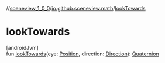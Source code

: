 //[sceneview_1_0_0](../../index.md)/[io.github.sceneview.math](index.md)/[lookTowards](look-towards.md)

# lookTowards

[androidJvm]\
fun [lookTowards](look-towards.md)(eye: [Position](index.md#945960193%2FClasslikes%2F-602047187), direction: [Direction](index.md#1758682841%2FClasslikes%2F-602047187)): [Quaternion](../../../sceneview/sceneview/dev.romainguy.kotlin.math/-quaternion/index.md)
